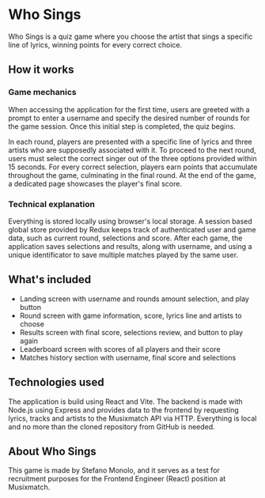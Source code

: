 # Who Sings

Who Sings is a quiz game where you choose the artist that sings a specific line of lyrics, winning points for every correct choice.

## How it works

### Game mechanics

When accessing the application for the first time, users are greeted with a prompt to enter a username and specify the desired number of rounds for the game session. Once this initial step is completed, the quiz begins.

In each round, players are presented with a specific line of lyrics and three artists who are supposedly associated with it. To proceed to the next round, users must select the correct singer out of the three options provided within 15 seconds. For every correct selection, players earn points that accumulate throughout the game, culminating in the final round. At the end of the game, a dedicated page showcases the player's final score.

### Technical explanation

Everything is stored locally using browser's local storage. A session based global store provided by Redux keeps track of authenticated user and game data, such as current round, selections and score. After each game, the application saves selections and results, along with username, and using a unique identificator to save multiple matches played by the same user.

## What's included

- Landing screen with username and rounds amount selection, and play button
- Round screen with game information, score, lyrics line and artists to choose
- Results screen with final score, selections review, and button to play again
- Leaderboard screen with scores of all players and their score
- Matches history section with username, final score and selections

## Technologies used

The application is build using React and Vite. The backend is made with Node.js using Express and provides data to the frontend by requesting lyrics, tracks and artists to the Musixmatch API via HTTP. Everything is local and no more than the cloned repository from GitHub is needed.

## About Who Sings

This game is made by Stefano Monolo, and it serves as a test for recruitment purposes for the Frontend Engineer (React) position at Musixmatch.